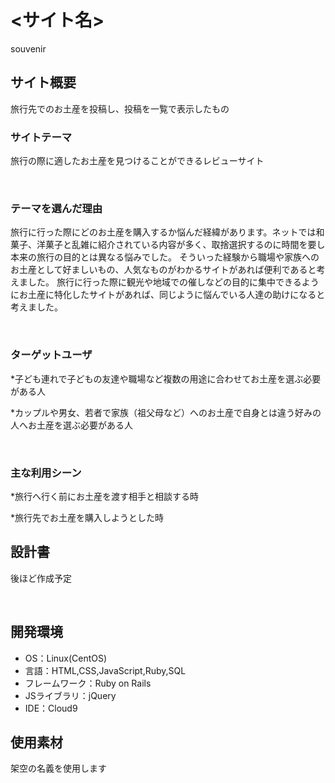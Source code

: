 # <サイト名>
souvenir
## サイト概要
旅行先でのお土産を投稿し、投稿を一覧で表示したもの
### サイトテーマ
旅行の際に適したお土産を見つけることができるレビューサイト

​
### テーマを選んだ理由
旅行に行った際にどのお土産を購入するか悩んだ経緯があります。ネットでは和菓子、洋菓子と乱雑に紹介されている内容が多く、取捨選択するのに時間を要し本来の旅行の目的とは異なる悩みでした。
そういった経験から職場や家族へのお土産として好ましいもの、人気なものがわかるサイトがあれば便利であると考えました。
旅行に行った際に観光や地域での催しなどの目的に集中できるようにお土産に特化したサイトがあれば、同じように悩んでいる人達の助けになると考えました。


​
### ターゲットユーザ
*子ども連れで子どもの友達や職場など複数の用途に合わせてお土産を選ぶ必要がある人

*カップルや男女、若者で家族（祖父母など）へのお土産で自身とは違う好みの人へお土産を選ぶ必要がある人

​
### 主な利用シーン
*旅行へ行く前にお土産を渡す相手と相談する時

*旅行先でお土産を購入しようとした時
​
## 設計書
後ほど作成予定

​
## 開発環境
- OS：Linux(CentOS)
- 言語：HTML,CSS,JavaScript,Ruby,SQL
- フレームワーク：Ruby on Rails
- JSライブラリ：jQuery
- IDE：Cloud9
​
## 使用素材
架空の名義を使用します

